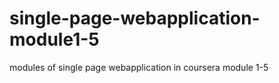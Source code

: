 # single-page-webapplication-module1-5
modules of single page webapplication in coursera
module 1-5
